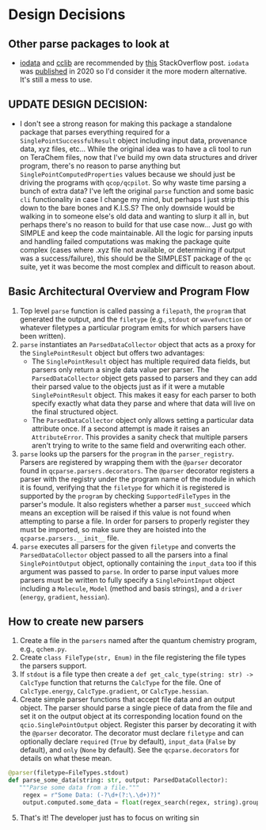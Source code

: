 # Design Decisions

## Other parse packages to look at

- [iodata](https://github.com/theochem/iodata) and [cclib](https://cclib.github.io/contents.html) are recommended by [this](https://mattermodeling.stackexchange.com/questions/6532/whats-the-best-quantum-chemistry-output-parser-for-the-command-line) StackOverflow post. `iodata` was [published](https://onlinelibrary.wiley.com/doi/abs/10.1002/jcc.26468?casa_token=iQFOBtKf0qAAAAAA:pAv_vxn6Nfis_DhQENlqGpeIZoawNhJYCg17fdobB3ftuyEbHSOAyHbsjKTeU_AdVS48EiqqQDzUHKNf) in 2020 so I'd consider it the more modern alternative. It's still a mess to use.

## UPDATE DESIGN DECISION:

- I don't see a strong reason for making this package a standalone package that parses everything required for a `SinglePointSuccessfulResult` object including input data, provenance data, xyz files, etc... While the original idea was to have a cli tool to run on TeraChem files, now that I've build my own data structures and driver program, there's no reason to parse anything but `SinglePointComputedProperties` values because we should just be driving the programs with `qcop/qcpilot`. So why waste time parsing a bunch of extra data? I've left the original `parse` function and some basic `cli` functionality in case I change my mind, but perhaps I just strip this down to the bare bones and K.I.S.S? The only downside would be walking in to someone else's old data and wanting to slurp it all in, but perhaps there's no reason to build for that use case now... Just go with SIMPLE and keep the code maintainable. All the logic for parsing inputs and handling failed computations was making the package quite complex (cases where .xyz file not available, or determining if output was a success/failure), this should be the SIMPLEST package of the `qc` suite, yet it was become the most complex and difficult to reason about.

## Basic Architectural Overview and Program Flow

1. Top level `parse` function is called passing a `filepath`, the `program` that generated the output, and the `filetype` (e.g., `stdout` or `wavefunction` or whatever filetypes a particular program emits for which parsers have been written).
2. `parse` instantiates an `ParsedDataCollector` object that acts as a proxy for the `SinglePointResult` object but offers two advantages:
   - The `SinglePointResult` object has multiple required data fields, but parsers only return a single data value per parser. The `ParsedDataCollector` object gets passed to parsers and they can add their parsed value to the objects just as if it were a mutable `SinglePointResult` object. This makes it easy for each parser to both specify exactly what data they parse and where that data will live on the final structured object.
   - The `ParsedDataCollector` object only allows setting a particular data attribute once. If a second attempt is made it raises an `AttributeError`. This provides a sanity check that multiple parsers aren't trying to write to the same field and overwriting each other.
3. `parse` looks up the parsers for the `program` in the `parser_registry`. Parsers are registered by wrapping them with the `@parser` decorator found in `qcparse.parsers.decorators`. The `@parser` decorator registers a parser with the registry under the program name of the module in which it is found, verifying that the `filetype` for which it is registered is supported by the `program` by checking `SupportedFileTypes` in the parser's module. It also registers whether a parser `must_succeed` which means an exception will be raised if this value is not found when attempting to parse a file. In order for parsers to properly register they must be imported, so make sure they are hoisted into the `qcparse.parsers.__init__` file.
4. `parse` executes all parsers for the given `filetype` and converts the `ParsedDataCollector` object passed to all the parsers into a final `SinglePointOutput` object, optionally containing the `input_data` too if this argument was passed to `parse`. In order to parse input values more parsers must be written to fully specify a `SinglePointInput` object including a `Molecule`, `Model` (method and basis strings), and a `driver` (`energy`, `gradient`, `hessian`).

## How to create new parsers

1. Create a file in the `parsers` named after the quantum chemistry program, e.g., `qchem.py`.
2. Create `class FileType(str, Enum)` in the file registering the file types the parsers support.
3. If `stdout` is a file type then create a `def get_calc_type(string: str) -> CalcType` function that returns the `CalcType` for the file. One of `CalcType.energy`, `CalcType.gradient`, or `CalcType.hessian`.
4. Create simple parser functions that accept file data and an output object. The parser should parse a single piece of data from the file and set it on the output object at its corresponding location found on the `qcio.SinglePointOutput` object. Register this parser by decorating it with the `@parser` decorator. The decorator must declare `filetype` and can optionally declare `required` (`True` by default), `input_data` (`False` by default), and `only` (`None` by default). See the `qcparse.decorators` for details on what these mean.

```py
@parser(filetype=FileTypes.stdout)
def parse_some_data(string: str, output: ParsedDataCollector):
   """Parse some data from a file."""
    regex = r"Some Data: (-?\d+(?:\.\d+)?)"
    output.computed.some_data = float(regex_search(regex, string).group(1))

```

5. That's it! The developer just has to focus on writing sin
